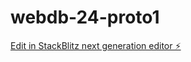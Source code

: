 # webdb-24-proto1

[Edit in StackBlitz next generation editor ⚡️](https://stackblitz.com/~/github.com/ge62rob/webdb-24-proto1)